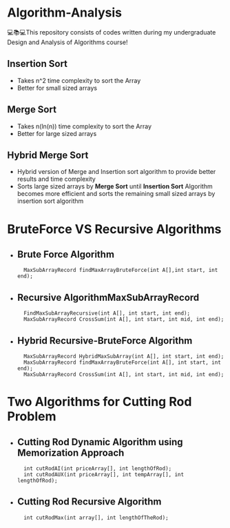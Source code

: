 # Algorithm-Analysis
💻📚💻This repository consists of codes written during my undergraduate Design and Analysis of Algorithms course!

## Insertion Sort
-   Takes n^2 time complexity to sort the Array
-   Better for small sized arrays

## Merge Sort
-   Takes n(ln(n)) time complexity to sort the Array
-   Better for large sized arrays

## Hybrid Merge Sort
-   Hybrid version of Merge and Insertion sort algorithm to provide better results and time complexity
-   Sorts large sized arrays by **Merge Sort** until **Insertion Sort** Algorithm becomes more efficient and sorts the remaining small sized arrays by insertion sort algorithm

# BruteForce VS Recursive Algorithms

- ## Brute Force Algorithm
        MaxSubArrayRecord findMaxArrayBruteForce(int A[],int start, int end);
- ## Recursive AlgorithmMaxSubArrayRecord 
        FindMaxSubArrayRecursive(int A[], int start, int end);
        MaxSubArrayRecord CrossSum(int A[], int start, int mid, int end);
- ## Hybrid Recursive-BruteForce Algorithm
        MaxSubArrayRecord HybridMaxSubArray(int A[], int start, int end);
        MaxSubArrayRecord findMaxArrayBruteForce(int A[], int start, int end);
        MaxSubArrayRecord CrossSum(int A[], int start, int mid, int end);
        
        
# Two Algorithms for Cutting Rod Problem

- ## Cutting Rod Dynamic Algorithm using Memorization Approach
        int cutRodAI(int priceArray[], int lengthOfRod);
        int cutRodAUX(int priceArray[], int tempArray[], int lengthOfRod);
- ## Cutting Rod Recursive Algorithm 
        int cutRodMax(int array[], int lengthOfTheRod);    
  
